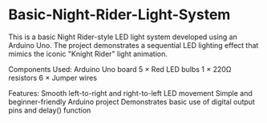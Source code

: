 # Basic-Night-Rider-Light-System
This is a basic Night Rider-style LED light system developed using an Arduino Uno. The project demonstrates a sequential LED lighting effect that mimics the iconic "Knight Rider" light animation.

Components Used:
Arduino Uno board
5 × Red LED bulbs
1 × 220Ω resistors
6 × Jumper wires

Features:
Smooth left-to-right and right-to-left LED movement
Simple and beginner-friendly Arduino project
Demonstrates basic use of digital output pins and delay() function

